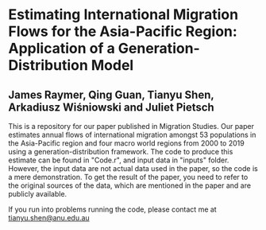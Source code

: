 # Estimating International Migration Flows for the Asia-Pacific Region: Application of a Generation-Distribution Model
## James Raymer,  Qing Guan,  Tianyu Shen,  Arkadiusz Wiśniowski  and Juliet Pietsch 

This is a repository for our paper published in Migration Studies. Our paper estimates annual flows of international migration amongst 53 populations in the Asia-Pacific region and four macro world regions from 2000 to 2019 using a generation-distribution framework. The code to produce this estimate can be found in "Code.r", and input data in "inputs" folder. However, the input data are not actual data used in the paper, so the code is a mere demonstration. To get the result of the paper, you need to refer to the original sources of the data, which are mentioned in the paper and are publicly available.

If you run into problems running the code, please contact me at tianyu.shen@anu.edu.au
